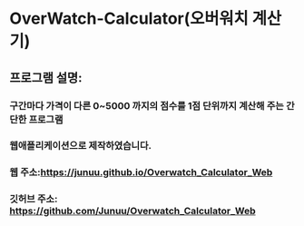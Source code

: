 # OverWatch-Calculator(오버워치 계산기)

## 프로그램 설명:
### 구간마다 가격이 다른 0~5000 까지의 점수를 1점 단위까지 계산해 주는 간단한 프로그램



### 웹애플리케이션으로 제작하였습니다.
### 웹 주소:https://junuu.github.io/Overwatch_Calculator_Web
### 깃허브 주소: https://github.com/Junuu/Overwatch_Calculator_Web
